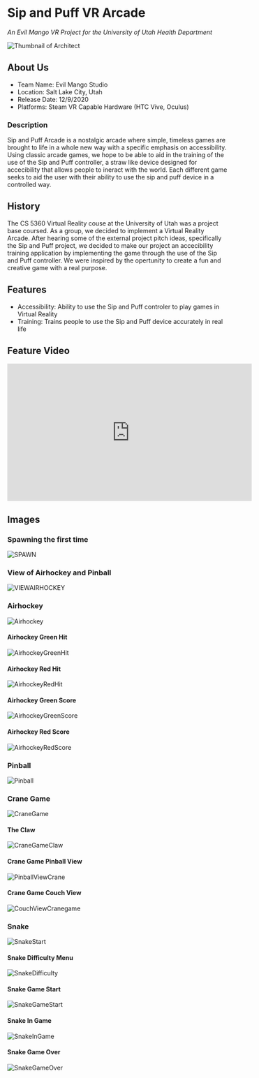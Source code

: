# Sip and Puff VR Arcade

*An Evil Mango VR Project for the University of Utah Health Department*

![Thumbnail of Architect](thumbnail.png)

## About Us

- Team Name: Evil Mango Studio
- Location: Salt Lake City, Utah
- Release Date: 12/9/2020
- Platforms: Steam VR Capable Hardware (HTC Vive, Oculus)

### Description

Sip and Puff Arcade is a nostalgic arcade where simple, timeless games are brought to life in a whole new way with a specific emphasis on accessibility. Using classic arcade games, we hope to be able to aid in the training of the use of the Sip and Puff controller, a straw like device designed for accecibility that allows people to ineract with the world. Each different game seeks to aid the user with their ability to use the sip and puff device in a controlled way.

## History

The CS 5360 Virtual Reality couse at the University of Utah was a project base coursed. As a group, we decided to implement a Virtual Reality Arcade. After hearing some of the external project pitch ideas, specifically the Sip and Puff project, we decided to make our project an accecibility training application by implementing the game through the use of the Sip and Puff controller. We were inspired by the opertunity to create a fun and creative game with a real purpose.


## Features

- Accessibility: Ability to use the Sip and Puff controler to play games in Virtual Reality
- Training: Trains people to use the Sip and Puff device accurately in real life

## Feature Video

<iframe width="560" height="315" src="https://www.youtube.com/embed/CzvQxQYKO88" frameborder="0" allow="accelerometer; autoplay; clipboard-write; encrypted-media; gyroscope; picture-in-picture" allowfullscreen>
</iframe>

## Images

### Spawning the first time
![SPAWN](/SipAndPuffArcadeImages/MainArcadeSpawn.png)

### View of Airhockey and Pinball
![VIEWAIRHOCKEY](SipAndPuffArcadeImages/AirhockeySpawnView.png)

### Airhockey 
<img src="SipAndPuffArcadeImages/AirhockeySpawn.png" alt="Airhockey" class="inline">

#### Airhockey Green Hit
<img src="https://github.com/Bamuir3/EvilMangoVR/blob/master/SipAndPuffArcadeImages/AihockeyGreenPuck.png" alt="AirhockeyGreenHit">

#### Airhockey Red Hit
<img src="/SipAndPuffArcadeImages/AirhockeyRedpuck.png" alt="AirhockeyRedHit">

#### Airhockey Green Score
<img src="https://github.com/Bamuir3/EvilMangoVR/blob/master/SipAndPuffArcadeImages/AirhockeyGreenScore.png" alt="AirhockeyGreenScore">

#### Airhockey Red Score
<img src="https://github.com/Bamuir3/EvilMangoVR/blob/master/SipAndPuffArcadeImages/AirhockeyRedScore.png" alt="AirhockeyRedScore">

### Pinball
<img src="https://github.com/Bamuir3/EvilMangoVR/blob/master/SipAndPuffArcadeImages/PinballGame.png" alt="Pinball">

### Crane Game
<img src="https://github.com/Bamuir3/EvilMangoVR/blob/master/SipAndPuffArcadeImages/ClawBottom.png" alt="CraneGame">

#### The Claw
<img src="https://github.com/Bamuir3/EvilMangoVR/blob/master/SipAndPuffArcadeImages/ClawTop.png" alt="CraneGameClaw">

#### Crane Game Pinball View
<img src="https://github.com/Bamuir3/EvilMangoVR/blob/master/SipAndPuffArcadeImages/CraneToPinball.png" alt="PinballViewCrane">

#### Crane Game Couch View
<img src="https://github.com/Bamuir3/EvilMangoVR/blob/master/SipAndPuffArcadeImages/CraneBehindCouch.png" alt="CouchViewCranegame">

### Snake
<img src="https://github.com/Bamuir3/EvilMangoVR/blob/master/SipAndPuffArcadeImages/SnakeGame.png" alt="SnakeStart">

#### Snake Difficulty Menu
<img src="https://github.com/Bamuir3/EvilMangoVR/blob/master/SipAndPuffArcadeImages/SnakeDifficulty.png" alt="SnakeDifficulty">

#### Snake Game Start
<img src="https://github.com/Bamuir3/EvilMangoVR/blob/master/SipAndPuffArcadeImages/SnakeStart.png" alt="SnakeGameStart">

#### Snake In Game
<img src="https://github.com/Bamuir3/EvilMangoVR/blob/master/SipAndPuffArcadeImages/SnakeLength2.png" alt="SnakeInGame">

#### Snake Game Over
<img src="https://github.com/Bamuir3/EvilMangoVR/blob/master/SipAndPuffArcadeImages/SnakeGameOver.png" alt="SnakeGameOver">
